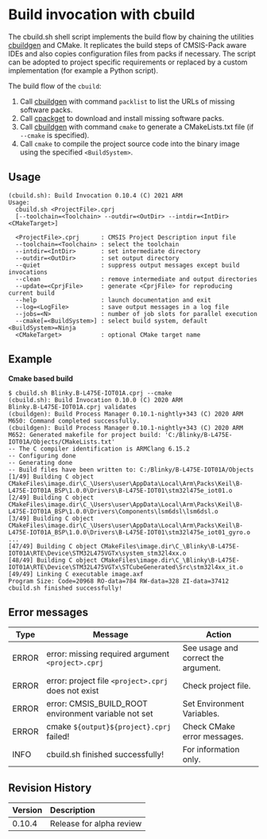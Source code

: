 # Build invocation with cbuild

The cbuild.sh shell script implements the build flow by chaining the utilities [cbuildgen](https://github.com/Open-CMSIS-Pack/devtools/tree/main/tools/buildmgr/cbuildgen) and CMake. It replicates the build steps of CMSIS-Pack aware IDEs and also copies configuration files from packs if necessary. The script can be adopted to project specific requirements or replaced by a custom implementation (for example a Python script).

The build flow of the `cbuild`:

1. Call [cbuildgen](https://github.com/Open-CMSIS-Pack/devtools/tree/main/tools/buildmgr/cbuildgen) with command `packlist` to list the URLs of missing software packs.
1. Call [cpackget](https://github.com/Open-CMSIS-Pack/cpackget) to download and install missing software packs.
1. Call [cbuildgen](https://github.com/Open-CMSIS-Pack/devtools/tree/main/tools/buildmgr/cbuildgen) with command `cmake` to generate a CMakeLists.txt file (if `--cmake` is specified).
1. Call `cmake` to compile the project source code into the binary image using the specified `<BuildSystem>`.

## Usage

```
(cbuild.sh): Build Invocation 0.10.4 (C) 2021 ARM
Usage:
  cbuild.sh <ProjectFile>.cprj
  [--toolchain=<Toolchain> --outdir=<OutDir> --intdir=<IntDir> <CMakeTarget>]

  <ProjectFile>.cprj      : CMSIS Project Description input file
  --toolchain=<Toolchain> : select the toolchain
  --intdir=<IntDir>       : set intermediate directory
  --outdir=<OutDir>       : set output directory
  --quiet                 : suppress output messages except build invocations
  --clean                 : remove intermediate and output directories
  --update=<CprjFile>     : generate <CprjFile> for reproducing current build
  --help                  : launch documentation and exit
  --log=<LogFile>         : save output messages in a log file
  --jobs=<N>              : number of job slots for parallel execution
  --cmake[=<BuildSystem>] : select build system, default <BuildSystem>=Ninja
  <CMakeTarget>           : optional CMake target name
```

## Example

**Cmake based build**

```
$ cbuild.sh Blinky.B-L475E-IOT01A.cprj --cmake
(cbuild.sh): Build Invocation 0.10.0 (C) 2020 ARM
Blinky.B-L475E-IOT01A.cprj validates
(cbuildgen): Build Process Manager 0.10.1-nightly+343 (C) 2020 ARM
M650: Command completed successfully.
(cbuildgen): Build Process Manager 0.10.1-nightly+343 (C) 2020 ARM
M652: Generated makefile for project build: 'C:/Blinky/B-L475E-IOT01A/Objects/CMakeLists.txt'
-- The C compiler identification is ARMClang 6.15.2
-- Configuring done
-- Generating done
-- Build files have been written to: C:/Blinky/B-L475E-IOT01A/Objects
[1/49] Building C object CMakeFiles\image.dir\C_\Users\user\AppData\Local\Arm\Packs\Keil\B-L475E-IOT01A_BSP\1.0.0\Drivers\B-L475E-IOT01\stm32l475e_iot01.o
[2/49] Building C object CMakeFiles\image.dir\C_\Users\user\AppData\Local\Arm\Packs\Keil\B-L475E-IOT01A_BSP\1.0.0\Drivers\Components\lsm6dsl\lsm6dsl.o
[3/49] Building C object CMakeFiles\image.dir\C_\Users\user\AppData\Local\Arm\Packs\Keil\B-L475E-IOT01A_BSP\1.0.0\Drivers\B-L475E-IOT01\stm32l475e_iot01_gyro.o
...
[47/49] Building C object CMakeFiles\image.dir\C_\Blinky\B-L475E-IOT01A\RTE\Device\STM32L475VGTx\system_stm32l4xx.o
[48/49] Building C object CMakeFiles\image.dir\C_\Blinky\B-L475E-IOT01A\RTE\Device\STM32L475VGTx\STCubeGenerated\Src\stm32l4xx_it.o
[49/49] Linking C executable image.axf
Program Size: Code=20968 RO-data=784 RW-data=328 ZI-data=37412
cbuild.sh finished successfully!
```

## Error messages

| Type  | Message                                                | Action                              |
|-------|--------------------------------------------------------|-------------------------------------|
| ERROR | error: missing required argument `<project>.cprj`      | See usage and correct the argument. |
| ERROR | error: project file `<project>.cprj` does not exist    | Check project file.                 |
| ERROR | error: CMSIS_BUILD_ROOT environment variable not set   | Set Environment Variables.          |
| ERROR | cmake `${output}${project}.cprj` failed!               | Check CMake error messages.         |
| INFO  | cbuild.sh finished successfully!                       | For information only.               |

## Revision History
| Version  | Description
|:---------|:----------------------------------------
| 0.10.4   | Release for alpha review